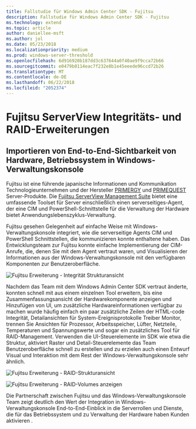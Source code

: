 ```yaml
---
title: Fallstudie für Windows Admin Center SDK - Fujitsu
description: Fallstudie für Windows Admin Center SDK - Fujitsu
ms.technology: extend
ms.topic: article
author: daniellee-msft
ms.author: jol
ms.date: 05/23/2018
ms.localizationpriority: medium
ms.prod: windows-server-threshold
ms.openlocfilehash: 6d916920b187dd3c637644a0f40ae9f9cca72b66
ms.sourcegitcommit: e0479b0114eac7f232e8b1e45eeede96ccd72b26
ms.translationtype: MT
ms.contentlocale: de-DE
ms.lasthandoff: 06/22/2018
ms.locfileid: "2052374"
---
```

# <a name="fujitsu-serverview-health-and-raid-extensions"></a>Fujitsu ServerView Integritäts- und RAID-Erweiterungen

## <a name="bringing-end-to-end-visibility-from-operating-system-to-hardware-into-windows-admin-center"></a>Importieren von End-to-End-Sichtbarkeit von Hardware, Betriebssystem in Windows-Verwaltungskonsole

Fujitsu ist eine führende japanische Informationen und Kommunikation Technologieunternehmen und der Hersteller [PRIMERGY](http://www.fujitsu.com/fts/products/computing/servers/primergy/) und [PRIMEQUEST](http://www.fujitsu.com/fts/products/computing/servers/mission-critical/) Server-Produkte. Die [Fujitsu ServerView Management Suite](http://www.fujitsu.com/fts/products/computing/servers/primergy/management/) bietet eine umfassende Toolset für Server einschließlich einen serverseitiges-Agent, der eine CIM und PowerShell-Schnittstelle für die Verwaltung der Hardware bietet Anwendungslebenszyklus-Verwaltung.

Fujitsu gesehen Gelegenheit auf einfache Weise mit Windows-Verwaltungskonsole integriert, wie die serverseitige Agents CIM und PowerShell Schnittstellen, die kommunizieren konnte enthaltene haben. Das Entwicklungsteam zur Fujitsu konnte einfache Implementierung der CIM-Anrufe, die, denen Sie mit dem Agent vertraut waren, und Visualisieren der Informationen aus der Windows-Verwaltungskonsole mit den verfügbaren Komponenten zur Benutzeroberfläche.

![Fujitsu Erweiterung - Integrität Strukturansicht](../../media/extend-case-study-fujitsu/health-tree.png)

Nachdem das Team mit dem Windows Admin Center SDK vertraut änderte, konnten schnell mit aus einem einzelnen Tool erweitern, bis eine Zusammenfassungsansicht der Hardwarekomponente anzeigen und Hinzufügen von UI, um zusätzliche Hardwareinformationen verfügbar zu machen wurde häufig einfach ein paar zusätzliche Zeilen der HTML-code Integrität, Detailansichten für System-Ereignisprotokolle Treiber Monitor, trennen Sie Ansichten für Prozessor, Arbeitsspeicher, Lüfter, Netzteile, Temperaturen und Spannungswerte und sogar ein zusätzliches Tool für RAID-Management. Verwenden die UI-Steuerelemente im SDK wie etwa die Struktur, aktiviert Raster und Detail-Steuerelemente das Team Benutzeroberfläche schnell zu erstellen und zu erzielen auch einen Entwurf Visual und Interaktion mit dem Rest der Windows-Verwaltungskonsole sehr ähnlich.

![Fujitsu Erweiterung - RAID-Strukturansicht](../../media/extend-case-study-fujitsu/raid-tree.png)

![Fujitsu Erweiterung - RAID-Volumes anzeigen](../../media/extend-case-study-fujitsu/raid-volumes.png)

Die Partnerschaft zwischen Fujitsu und das Windows-Verwaltungskonsole Team zeigt deutlich den Wert der Integration in Windows-Verwaltungskonsole End-to-End-Einblick in die Serverrollen und Dienste, die für das Betriebssystem und zu Verwaltung der Hardware haben Kunden aktivieren .